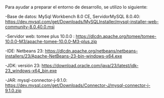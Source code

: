 Para ayudar a preparar el entorno de desarrollo, se utilizo lo siguiente: 

-Base de datos: MySql Workbench 8.0 CE, ServidorMySQL 8.0.40: https://dev.mysql.com/get/Downloads/MySQLInstaller/mysql-installer-web-community-8.0.40.0.msi

-Servidor web: tomee plus 10.0.0 : https://dlcdn.apache.org/tomee/tomee-10.0.0-M3/apache-tomee-10.0.0-M3-plus.zip

-IDE: Netbeans 23: https://dlcdn.apache.org/netbeans/netbeans-installers/23/Apache-NetBeans-23-bin-windows-x64.exe

-JDK: versión 23: https://download.oracle.com/java/23/latest/jdk-23_windows-x64_bin.exe

-JAR: mysql-connector-j-9.1.0: https://dev.mysql.com/get/Downloads/Connector-J/mysql-connector-j-9.1.0.zip

